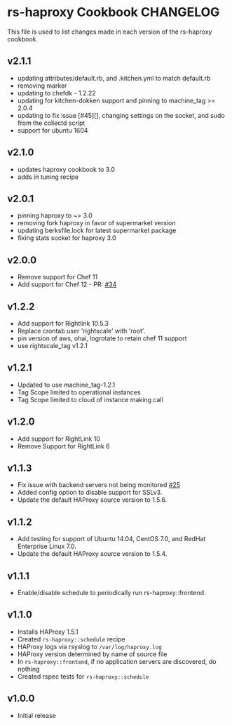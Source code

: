 rs-haproxy Cookbook CHANGELOG
=======================

This file is used to list changes made in each version of the rs-haproxy cookbook.

v2.1.1
------
- updating attributes/default.rb, and .kitchen.yml to match default.rb
- removing marker
- updating to chefdk - 1.2.22
- updating for kitchen-dokken support and pinning to machine_tag >= 2.0.4
- updating to fix issue [#45][], changing settings on the socket, and sudo from the collectd script
- support for ubuntu 1604

v2.1.0
------
- updates haproxy cookbook to 3.0
- adds in tuning recipe

v2.0.1
------
- pinning haproxy to ~> 3.0
- removing fork haproxy in favor of supermarket version
- updating berksfile.lock for latest supermarket package
- fixing stats socket for haproxy 3.0

v2.0.0
------
- Remove support for Chef 11
- Add support for Chef 12 - PR: [#34][]

v1.2.2
------
- Add support for Rightlink 10.5.3
- Replace crontab user 'rightscale' with 'root'.
- pin version of aws, ohai, logrotate to retain chef 11 support
- use rightscale_tag v1.2.1

v1.2.1
------
- Updated to use machine_tag-1.2.1
- Tag Scope limited to operational instances
- Tag Scope limited to cloud of instance making call

v1.2.0
------
- Add support for RightLink 10
- Remove Support for RightLink 6

v1.1.3
------

- Fix issue with backend servers not being monitored [#25][]
- Added config option to disable support for SSLv3.
- Update the default HAProxy source version to 1.5.6.

v1.1.2
------

- Add testing for support of Ubuntu 14.04, CentOS 7.0, and RedHat Enterprise Linux 7.0.
- Update the default HAProxy source version to 1.5.4.

v1.1.1
------

- Enable/disable schedule to periodically run rs-haproxy::frontend.

v1.1.0
------

- Installs HAProxy 1.5.1
- Created `rs-haproxy::schedule` recipe
- HAProxy logs via rsyslog to `/var/log/haproxy.log`
- HAProxy version determined by name of source file
- In `rs-haproxy::frontend`, if no application servers are discovered, do nothing
- Created rspec tests for `rs-haproxy::schedule`

v1.0.0
------

- Initial release

<!--- The following link definition list is generated by PimpMyChangelog --->
[#25]: https://github.com/rightscale-cookbooks/rs-haproxy/issues/25
[#34]: https://github.com/rightscale-cookbooks/rs-haproxy/issues/34

